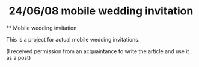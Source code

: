 <h1 align="center">24/06/08 mobile wedding invitation</h1>


** Mobile wedding invitation

This is a project for actual mobile wedding invitations.

(I received permission from an acquaintance to write the article and use it as a post)